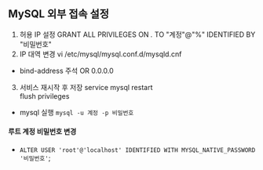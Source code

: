 ## MySQL 외부 접속 설정
1. 허용 IP 설정
GRANT ALL PRIVILEGES ON *.* TO "계정"@"%" IDENTIFIED BY "비밀번호"  
2. IP 대역 변경 
vi /etc/mysql/mysql.conf.d/mysqld.cnf    
- bind-address 주석 OR 0.0.0.0  
3. 서비스 재시작 후 저장
service mysql restart    
flush privileges  

- mysql 실행 `mysql -u 계정 -p 비밀번호`  
#### 루트 계정 비밀번호 변경
- `ALTER USER 'root'@'localhost' IDENTIFIED WITH MYSQL_NATIVE_PASSWORD '비밀번호'`;  

